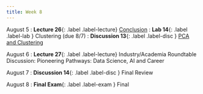 ```yaml
---
title: Week 8
---
```


August 5
: **Lecture 26**{: .label .label-lecture} [Conclusion](lecture/lec26)
: **Lab 14**{: .label .label-lab } Clustering (due 8/7)
: **Discussion 13**{: .label .label-disc } [PCA and Clustering](https://drive.google.com/file/d/1Oj3aclq5mwxTGZC0W3WKqtedLBaymSLo/view?usp=drive_link)

August 6
: **Lecture 27**{: .label .label-lecture} Industry/Academia Roundtable Discussion: Pioneering Pathways: Data Science, AI and Career

August 7
: **Discussion 14**{: .label .label-disc } Final Review

August 8
: **Final Exam**{: .label .label-exam } Final